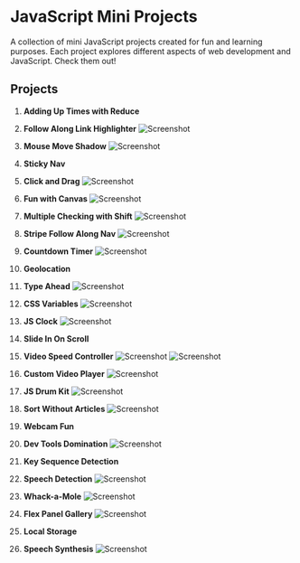 # JavaScript Mini Projects

A collection of mini JavaScript projects created for fun and learning purposes. Each project explores different aspects of web development and JavaScript. Check them out!

## Projects

1. **Adding Up Times with Reduce**

2. **Follow Along Link Highlighter**
   ![Screenshot](screenshots/follow-along-link-highlighter.gif)

3. **Mouse Move Shadow**
   ![Screenshot](screenshots/mouse-move-shadow.gif)

4. **Sticky Nav**

5. **Click and Drag**
   ![Screenshot](screenshots/click-and-drag.gif)

6. **Fun with Canvas**
   ![Screenshot](screenshots/fun-with-canvas(drawing).png)

7. **Multiple Checking with Shift**
   ![Screenshot](screenshots/multiple-checking-with-shift.png)

8. **Stripe Follow Along Nav**
   ![Screenshot](screenshots/stripe-follow-along-nav.gif)

9. **Countdown Timer**
   ![Screenshot](screenshots/countdown-timer.png)

10. **Geolocation**

11. **Type Ahead**
    ![Screenshot](screenshots/type-ahead.png)

12. **CSS Variables**
    ![Screenshot](screenshots/css-vars.png)

13. **JS Clock**
    ![Screenshot](screenshots/js-clock.png)

14. **Slide In On Scroll**

15. **Video Speed Controller**
    ![Screenshot](screenshots/video-speed-controller-1.png)
    ![Screenshot](screenshots/video-speed-controller-2.png)

16. **Custom Video Player**
    ![Screenshot](screenshots/custom-video-player.png)

17. **JS Drum Kit**
    ![Screenshot](screenshots/js-drum-kit.png)

18. **Sort Without Articles**
    ![Screenshot](screenshots/sort-without-articles.png)

19. **Webcam Fun**

20. **Dev Tools Domination**
    ![Screenshot](screenshots/dev-tools-domination.png)

21. **Key Sequence Detection**

22. **Speech Detection**
    ![Screenshot](screenshots/speech-detection.gif)

23. **Whack-a-Mole**
    ![Screenshot](screenshots/whack-a-mole.png)

24. **Flex Panel Gallery**
    ![Screenshot](screenshots/flex-panel-gallery.png)

25. **Local Storage**

26. **Speech Synthesis**
    ![Screenshot](screenshots/speech-synthesis.png)

